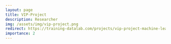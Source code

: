 ```yaml
---
layout: page
title: VIP-Project
description: Researcher
img: /assets/img/vip-project.png
redirect: https://training-datalab.com/projects/vip-project-machine-learning
importance: 2
---
```

